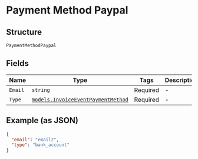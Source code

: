 
# Payment Method Paypal

## Structure

`PaymentMethodPaypal`

## Fields

| Name | Type | Tags | Description |
|  --- | --- | --- | --- |
| `Email` | `string` | Required | - |
| `Type` | [`models.InvoiceEventPaymentMethod`](../../doc/models/invoice-event-payment-method.md) | Required | - |

## Example (as JSON)

```json
{
  "email": "email2",
  "type": "bank_account"
}
```

